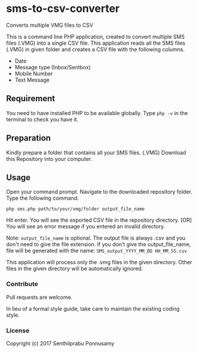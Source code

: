 # sms-to-csv-converter
Converts multiple VMG files to CSV

This is a command line PHP application, created to convert multiple SMS files (.VMG) into a single CSV file. This application reads all the SMS files (.VMG) in given folder and creates a CSV file with the following columns.

 * Date
 * Message type (Inbox/Sentbox)
 * Mobile Number
 * Text Message

## Requirement
You need to have installed PHP to be available globally.
Type `php -v` in the terminal to check you have it.

## Preparation

Kindly prepare a folder that contains all your SMS files. (.VMG)
Download this Repository into your computer.

## Usage

Open your command prompt.
Navigate to the downloaded repository folder.
Type the following command.

`php sms.php path/to/your/vmg/folder output_file_name`

Hit enter.
You will see the exported CSV file in the repository directory. [OR]
You will see an error message if you entered an invalid directory.

Note: `output_file_name` is optional. The output file is always .csv and you don't need to give the file extension. If you don't give the output_file_name, file will be generated with the name: `SMS_output_YYYY_MM_DD HH_MM_SS.csv`

This application will process only the .vmg files in the given directory. Other files in the given directory will be automatically ignored.

### Contribute

Pull requests are welcome.

In lieu of a formal style guide, take care to maintain the existing coding style.

### License

Copyright (c) 2017 Senthilprabu Ponnusamy
